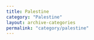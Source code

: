 ```yaml
---
title: Palestine
category: "Palestine"
layout: archive-categories
permalink: "category/palestine"
---
```

